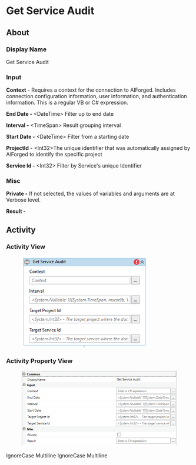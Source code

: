 # Get Service Audit

## About

### Display Name

Get Service Audit

### Input

**Context** - Requires a context for the connection to AIForged. Includes connection configuration information, user information, and authentication information. This is a regular VB or C# expression.

**End Date -** \<DateTime> Filter up to end date

**Interval -** \<TimeSpan> Result grouping interval

**Start Date -** \<DateTime> Filter from a starting date

**ProjectId** - \<Int32>The unique identifier that was automatically assigned by AiForged to identify the specific project

**Service Id -** \<Int32> Filter by Service's unique Identifier

### Misc

**Private -** If not selected, the values of variables and arguments are at Verbose level.

**Result -**

## Activity

### Activity View

<figure><img src="../../../assets/image%20%2850%29%20%282%29.png" alt=""><figcaption></figcaption></figure>

### Activity Property View

<figure><img src="../../../assets/image%20%28103%29%20%281%29.png" alt=""><figcaption></figcaption></figure>

 IgnoreCase Multiline IgnoreCase Multiline
